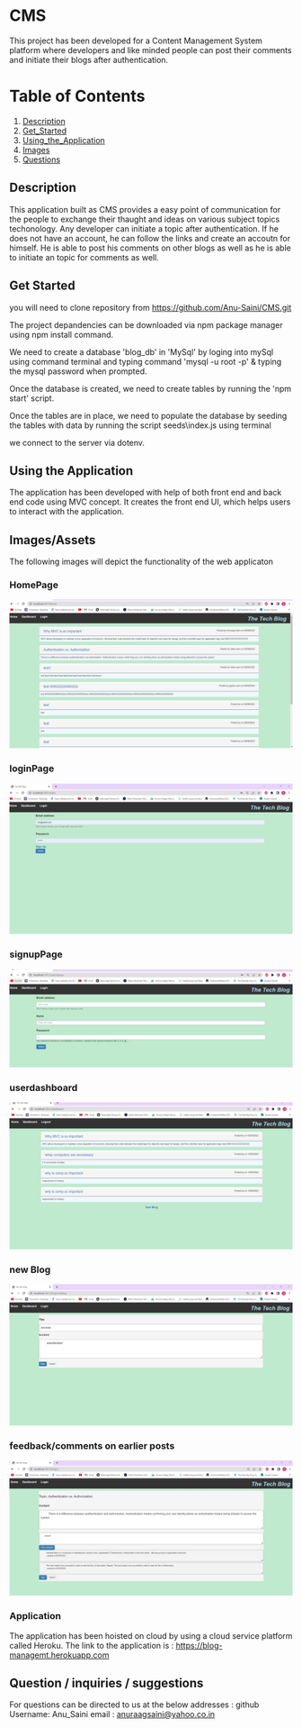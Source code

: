 # CMS
This project has been developed for a Content Management System platform where developers and like minded people can post their comments and initiate their blogs after authentication.

# Table of Contents
1. [Description](#Description)
2. [Get_Started](#Get_Started)
3. [Using_the_Application](#Using_the_Application)
4. [Images](#Images)
5. [Questions](#Questions)

## Description 
This application built as CMS provides a easy point of communication for the people to exchange their thaught and ideas on various subject topics techonology. Any developer can initiate a topic after authentication. If he does not have an account, he can follow the links and create an accoutn for himself. He is able to post his comments on other blogs as well as he is able to initiate an topic for comments as well.

## Get Started
you will need to clone repository from https://github.com/Anu-Saini/CMS.git

The project depandencies can be downloaded via npm package manager using npm install command.

We need to create a database 'blog_db' in 'MySql' by loging into mySql using command terminal and typing command 'mysql -u root -p' & typing the mysql password when prompted.

Once the database is created, we need to create tables by running the 'npm start' script.

Once the tables are in place, we need to populate the database by seeding the tables with data by running the script seeds\index.js using terminal

we connect to the server via dotenv.

## Using the Application
The application has been developed with help of both front end and back end code using MVC concept. It creates the front end UI, which helps users to interact with the application.


## Images/Assets
The following images will depict the functionality of the web applicaton

### HomePage
![The homepage displays link to  page, login page, booking page](./public/images/mainpage.jpg)

###  loginPage
![The page displays placeholder for the users to put in their username and password to that they can be validated and have access to dashboard](./public/images/loginpage.jpg)

###  signupPage
![The page offers users to input their credentials and sign up to have a account created, which can be accessed by their login/password.The page is accessiable through a link on login page](./public/images/signuppage.jpg)

###  userdashboard
![The page displays all the blogs posted by user himself as well as option to initiate a bew post](./public/images/userdashboard.jpg)

###  new Blog
![The page offers users who are logged in to create a new post](./public/images/newblogByUser.jpg)

###  feedback/comments on earlier posts
![The aplication offers other users to write their comments/opinions on a particular post](./public/images/comments.jpg)

### Application  
The application has been hoisted on cloud by using a  cloud service platform called Heroku. The link to the application is : https://blog-managemt.herokuapp.com

## Question / inquiries / suggestions 
For questions can be directed to us at the below addresses :
github Username: Anu_Saini
email :  anuraagsaini@yahoo.co.in

